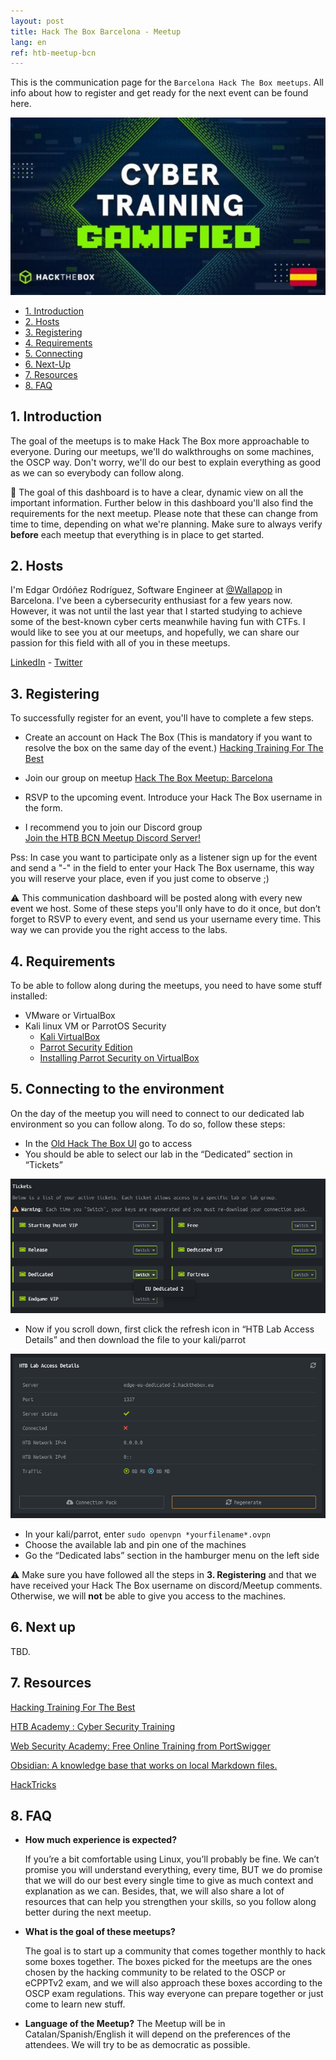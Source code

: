 ```yaml
---
layout: post
title: Hack The Box Barcelona - Meetup
lang: en
ref: htb-meetup-bcn
---
```


This is the communication page for the `Barcelona Hack The Box meetups`. All info about how to register and get ready for the next event can be found here.

![](/assets/posts/htb-bcn-meetup/htb-bcn-meetup.jpeg)

- [1. Introduction](#1-introduction)
- [2. Hosts](#2-hosts)
- [3. Registering](#3-registering)
- [4. Requirements](#4-requirements)
- [5. Connecting](#5-connecting-to-the-environment)
- [6. Next-Up](#6-next-up)
- [7. Resources](#7-resources)
- [8. FAQ](#8-faq)

## 1. Introduction

The goal of the meetups is to make Hack The Box more approachable to everyone. During our meetups, we'll do walkthroughs on some machines, the OSCP way. Don't worry, we'll do our best to explain everything as good as we can so everybody can follow along.

📢 The goal of this dashboard is to have a clear, dynamic view on all the important information. Further below in this dashboard you'll also find the requirements for the next meetup. Please note that these can change from time to time, depending on what we're planning. Make sure to always verify **before** each meetup that everything is in place to get started.

## 2. Hosts

I'm Edgar Ordóñez Rodríguez, Software Engineer at [@Wallapop](https://es.wallapop.com/) in Barcelona. I've been a cybersecurity enthusiast for a few years now. However, it was not until the last year that I started studying to achieve some of the best-known cyber certs meanwhile having fun with CTFs. I would like to see you at our meetups, and hopefully, we can share our passion for this field with all of you in these meetups.

[LinkedIn](https://www.linkedin.com/in/edgarordonezrodriguez/) - [Twitter](https://twitter.com/edbrsk)

## 3. Registering

To successfully register for an event, you'll have to complete a few steps.

- Create an account on Hack The Box (This is mandatory if you want to resolve the box on the same day of the event.)
  [Hacking Training For The Best](https://www.hackthebox.com/)

- Join our group on meetup
  [Hack The Box Meetup: Barcelona](https://www.meetup.com/es/hack-the-box-meetup-barcelona-es/)

- RSVP to the upcoming event. Introduce your Hack The Box username in the form.

- I recommend you to join our Discord group    
  [Join the HTB BCN Meetup Discord Server!](https://discord.gg/T3wSMRKPpV)

Pss: In case you want to participate only as a listener sign up for the event and send a "-" in the field to enter your Hack The Box username, this way you will reserve your place, even if you just come to observe ;) 

⚠️ This communication dashboard will be posted along with every new event we host.
Some of these steps you'll only have to do it once, but don’t forget to RSVP to every event, and send us your username every time. This way we can provide you the right access to the labs.

## 4. Requirements

To be able to follow along during the meetups, you need to have some stuff installed:

- VMware or VirtualBox
- Kali linux VM or ParrotOS Security
    - [Kali VirtualBox](https://www.kali.org/docs/virtualization/install-virtualbox-guest-vm/)
    - [Parrot Security Edition](https://www.parrotsec.org/download/)
    - [Installing Parrot Security on VirtualBox](https://parrotsec.org/docs/install-parrot-on-virtualbox.html)

## 5. Connecting to the environment

On the day of the meetup you will need to connect to our dedicated lab environment so you can follow along. To do so, follow these steps:

- In the [Old Hack The Box UI](https://www.hackthebox.com/home/htb/access) go to access
- You should be able to select our lab in the “Dedicated” section in “Tickets”

![](/assets/posts/htb-bcn-meetup/tickets.png)

- Now if you scroll down, first click the refresh icon in “HTB Lab Access Details” and then download the file to your kali/parrot

![](/assets/posts/htb-bcn-meetup/access-details.png)

- In your kali/parrot, enter `sudo openvpn *yourfilename*.ovpn`
- Choose the available lab and pin one of the machines
- Go the “Dedicated labs” section in the hamburger menu on the left side

⚠️ Make sure you have followed all the steps in **3. Registering** and that we have received your Hack The Box username on discord/Meetup comments. Otherwise, we will **not** be able to give you access to the machines.

## 6. Next up

TBD.

## 7. Resources

[Hacking Training For The Best](https://hackthebox.eu)

[HTB Academy : Cyber Security Training](https://academy.hackthebox.com/)

[Web Security Academy: Free Online Training from PortSwigger](https://portswigger.net/web-security)

[Obsidian: A knowledge base that works on local Markdown files.](https://obsidian.md/)

[HackTricks](https://book.hacktricks.xyz/)

## 8. FAQ

- **How much experience is expected?**

  If you’re a bit comfortable using Linux, you’ll probably be fine. We can’t promise you will understand everything, every time, BUT we do promise that we will do our best every single time to give as much context and explanation as we can. Besides, that, we will also share a lot of resources that can help you strengthen your skills, so you follow along better during the next meetup.

- **What is the goal of these meetups?**

  The goal is to start up a community that comes together monthly to hack some boxes together. The boxes picked for the meetups are the ones chosen by the hacking community to be related to the OSCP or eCPPTv2 exam, and we will also approach these boxes according to the OSCP exam regulations. This way everyone can prepare together or just come to learn new stuff.

- **Language of the Meetup?**
  The Meetup will be in Catalan/Spanish/English it will depend on the preferences of the attendees. We will try to be as democratic as possible.